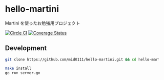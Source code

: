 # hello-martini
Martini を使ったお勉強用プロジェクト

[![Circle CI](https://circleci.com/gh/mid0111/hello-martini.svg?style=svg)](https://circleci.com/gh/mid0111/hello-martini) [![Coverage Status](https://coveralls.io/repos/github/mid0111/hello-martini/badge.svg?branch=master)](https://coveralls.io/github/mid0111/hello-martini?branch=master)


## Development

```bash
git clone https://github.com/mid0111/hello-martini.git && cd hello-martini

make install
go run server.go 
```
